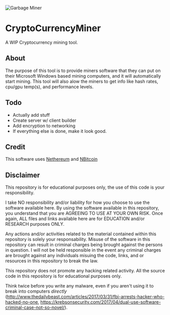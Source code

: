 ![Garbage Miner](https://github.com/kaiwenliu/CryptoCurrencyMiner/blob/master/60640C51-59D3-42E3-A8A2-C5912F8B8ECC.png)

# CryptoCurrencyMiner
A WIP Cryptocurrency mining tool.

## About
The purpose of this tool is to provide miners software that they can put on their Microsoft Windows based mining computers, and it will automatically start mining. This tool will also alow the miners to get info like hash rates, cpu/gpu temp(s), and performance levels.

## Todo
 - Actually add stuff
 - Create server w/ client builder
 - Add encryption to networking
 - If everything else is done, make it look good.

## Credit
This software uses [Nethereum](https://github.com/Nethereum/Nethereum) and [NBitcoin](https://github.com/MetacoSA/NBitcoin)

## Disclaimer
This repository is for educational purposes only, the use of this code is your responsibility.

I take NO responsibility and/or liability for how you choose to use the software available here. By using the software available in this repository, you understand that you are AGREEING TO USE AT YOUR OWN RISK. Once again, ALL files and links available here are for EDUCATION and/or RESEARCH purposes ONLY.

Any actions and/or activities related to the material contained within this repository is solely your responsability. Misuse of the software in this repository can result in criminal charges being brought against the persons in question. I will not be held responsible in the event any criminal charges are brought against any individuals misuing the code, links, and or resources in this repository to break the law.

This repository does not promote any hacking related activity. All the source code in this repository is for educational purposes only.

Think twice before you write any malware, even if you aren't using it to break into computers *directly* (http://www.thedailybeast.com/articles/2017/03/31/fbi-arrests-hacker-who-hacked-no-one, https://krebsonsecurity.com/2017/04/dual-use-software-criminal-case-not-so-novel/).
